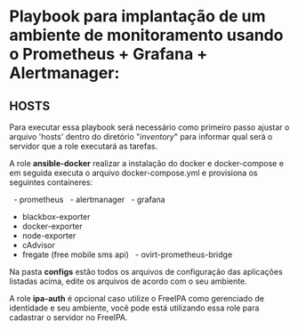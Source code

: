 # Playbook para implantação de um ambiente de monitoramento usando o Prometheus + Grafana + Alertmanager:

## HOSTS
Para executar essa playbook será necessário como primeiro passo ajustar o arquivo 'hosts' dentro do diretório "*inventory*" para informar qual será o servidor que a role executará as tarefas.

A role **ansible-docker** realizar a instalação do docker e docker-compose e em seguida executa o arquivo docker-compose.yml e provisiona os seguintes containeres:

  - prometheus
  - alertmanager
  - grafana
  - blackbox-exporter
  - docker-exporter
  - node-exporter
  - cAdvisor
  - fregate (free mobile sms api)
  - ovirt-prometheus-bridge

Na pasta **configs** estão todos os arquivos de configuração das aplicações listadas acima, edite os arquivos de acordo com o seu ambiente.


A role **ipa-auth** é opcional caso utilize o FreeIPA como gerenciado de identidade e seu ambiente, você pode está utilizando essa role para cadastrar o servidor no FreeIPA.

